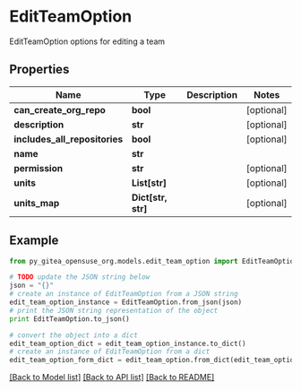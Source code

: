 # EditTeamOption

EditTeamOption options for editing a team

## Properties

Name | Type | Description | Notes
------------ | ------------- | ------------- | -------------
**can_create_org_repo** | **bool** |  | [optional] 
**description** | **str** |  | [optional] 
**includes_all_repositories** | **bool** |  | [optional] 
**name** | **str** |  | 
**permission** | **str** |  | [optional] 
**units** | **List[str]** |  | [optional] 
**units_map** | **Dict[str, str]** |  | [optional] 

## Example

```python
from py_gitea_opensuse_org.models.edit_team_option import EditTeamOption

# TODO update the JSON string below
json = "{}"
# create an instance of EditTeamOption from a JSON string
edit_team_option_instance = EditTeamOption.from_json(json)
# print the JSON string representation of the object
print EditTeamOption.to_json()

# convert the object into a dict
edit_team_option_dict = edit_team_option_instance.to_dict()
# create an instance of EditTeamOption from a dict
edit_team_option_form_dict = edit_team_option.from_dict(edit_team_option_dict)
```
[[Back to Model list]](../README.md#documentation-for-models) [[Back to API list]](../README.md#documentation-for-api-endpoints) [[Back to README]](../README.md)


